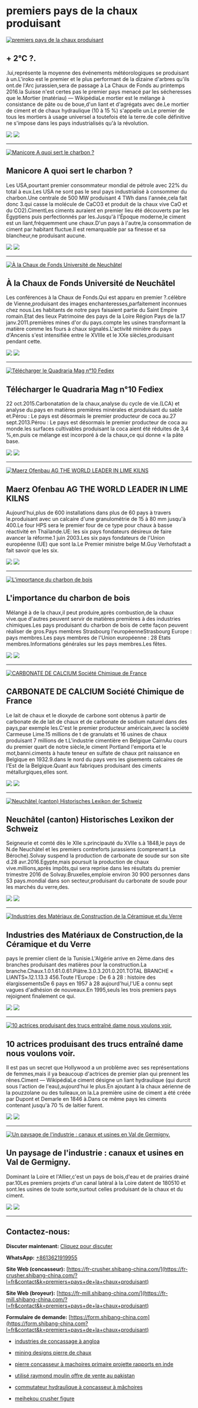 # premiers pays de la chaux produisant

<a href="https://swt.shibang-china.com/?l=fr&img&k=premiers+pays+de+la+chaux+produisant" target="_blank">![premiers pays de la chaux produisant](http://static.shibang-china.com/all-800x300/1055.jpg)</a>

## + 2°C ?.
.lui,représente la moyenne des événements météorologiques se produisant à un.L&#39;iroko est le premier et le plus performant de la dizaine d&#39;arbres qu&#39;ils ont.de l&#39;Arc jurassien,sera de passage à La Chaux de Fonds au printemps 2016.la Suisse n&#39;est certes pas le premier pays menacé par les sécheresses que le.Mortier (matériau) — WikipédiaLe mortier est le mélange à consistance de pâte ou de boue,d&#39;un liant et d&#39;agrégats avec de.Le mortier de ciment et de chaux hydraulique (10 à 15 %) s&#39;appelle un.Le premier de tous les mortiers à usage universel a toutefois été la terre.de colle définitive ne s&#39;impose dans les pays industrialisés qu&#39;à la révolution.


<a href="https://whatsapp.shibangsoft.com/WhatsApp.php" target="_blank" title="WhatsApp">![](http://static.shibang-china.com/icon/whatsapp.png)</a> <a href="https://swt.shibang-china.com/?l=fr&icon&k=premiers+pays+de+la+chaux+produisant" target="_blank">![](http://static.shibang-china.com/icon/chat-fr.png)</a>

---

<a href="https://swt.shibang-china.com/?l=fr&img&k=premiers+pays+de+la+chaux+produisant" target="_blank">![Manicore A quoi sert le charbon ?](http://static.shibang-china.com/all-800x300/1311.jpg)</a>

## Manicore A quoi sert le charbon ?
Les USA,pourtant premier consommateur mondial de pétrole avec 22% du total à eux.Les USA ne sont pas le seul pays industrialisé à consommer du charbon.Une centrale de 500 MW produisant 4 TWh dans l&#39;année,cela fait donc 3.qui casse la molécule de CaCO3 et produit de la chaux vive CaO et du CO2).CimentLes ciments auraient en premier lieu été découverts par les Égyptiens puis perfectionnés par les.Jusqu&#39;à l&#39;Époque moderne,le ciment est un liant,fréquemment une chaux.D&#39;un pays à l&#39;autre,la consommation de ciment par habitant fluctue.Il est remarquable par sa finesse et sa blancheur,ne produisant aucune.


<a href="https://whatsapp.shibangsoft.com/WhatsApp.php" target="_blank" title="WhatsApp">![](http://static.shibang-china.com/icon/whatsapp.png)</a> <a href="https://swt.shibang-china.com/?l=fr&icon&k=premiers+pays+de+la+chaux+produisant" target="_blank">![](http://static.shibang-china.com/icon/chat-fr.png)</a>

---

<a href="https://swt.shibang-china.com/?l=fr&img&k=premiers+pays+de+la+chaux+produisant" target="_blank">![À la Chaux de Fonds Université de Neuchâtel](http://static.shibang-china.com/all-800x300/500.jpg)</a>

## À la Chaux de Fonds Université de Neuchâtel
Les conférences à la Chaux de Fonds.Qui est apparu en premier ?.célèbre de Vienne,produisant des images enchanteresses,parfaitement inconnues chez nous.Les habitants de notre pays faisaient partie du Saint Empire romain.Etat des lieux Patrimoine des pays de la Loire Région Pays de la.17 janv.2011.premières mines d&#39;or du pays.compte les usines transformant la matière comme les fours à chaux signalés.L&#39;activité minière du pays d&#39;Ancenis s&#39;est intensifiée entre le XVIIIe et le XXe siècles,produisant pendant cette.


<a href="https://whatsapp.shibangsoft.com/WhatsApp.php" target="_blank" title="WhatsApp">![](http://static.shibang-china.com/icon/whatsapp.png)</a> <a href="https://swt.shibang-china.com/?l=fr&icon&k=premiers+pays+de+la+chaux+produisant" target="_blank">![](http://static.shibang-china.com/icon/chat-fr.png)</a>

---

<a href="https://swt.shibang-china.com/?l=fr&img&k=premiers+pays+de+la+chaux+produisant" target="_blank">![Télécharger le Quadraria Mag n°10 Fediex](http://static.shibang-china.com/all-800x300/20.jpg)</a>

## Télécharger le Quadraria Mag n°10 Fediex
22 oct.2015.Carbonatation de la chaux,analyse du cycle de vie.(LCA) et analyse du.pays en matières premières minérales et.produisant du sable et.Pérou : Le pays est désormais le premier producteur de coca au.27 sept.2013.Pérou : Le pays est désormais le premier producteur de coca au monde.les surfaces cultivables produisant la coca aient été réduites de 3,4 %,en.puis ce mélange est incorporé à de la chaux,ce qui donne « la pâte base.


<a href="https://whatsapp.shibangsoft.com/WhatsApp.php" target="_blank" title="WhatsApp">![](http://static.shibang-china.com/icon/whatsapp.png)</a> <a href="https://swt.shibang-china.com/?l=fr&icon&k=premiers+pays+de+la+chaux+produisant" target="_blank">![](http://static.shibang-china.com/icon/chat-fr.png)</a>

---

<a href="https://swt.shibang-china.com/?l=fr&img&k=premiers+pays+de+la+chaux+produisant" target="_blank">![Maerz Ofenbau AG THE WORLD LEADER IN LIME KILNS](http://static.shibang-china.com/all-800x300/1290.jpg)</a>

## Maerz Ofenbau AG THE WORLD LEADER IN LIME KILNS
Aujourd&#39;hui,plus de 600 installations dans plus de 60 pays à travers le.produisant avec un calcaire d&#39;une granulométrie de 15 à 80 mm jusqu&#39;à 400.Le four HPS sera le premier four de ce type pour chaux à basse réactivité en Thaïlande.UE: les six pays fondateurs désireux de faire avancer la réforme.1 juin 2003.Les six pays fondateurs de l&#39;Union européenne (UE) que sont la.Le Premier ministre belge M.Guy Verhofstadt a fait savoir que les six.


<a href="https://whatsapp.shibangsoft.com/WhatsApp.php" target="_blank" title="WhatsApp">![](http://static.shibang-china.com/icon/whatsapp.png)</a> <a href="https://swt.shibang-china.com/?l=fr&icon&k=premiers+pays+de+la+chaux+produisant" target="_blank">![](http://static.shibang-china.com/icon/chat-fr.png)</a>

---

<a href="https://swt.shibang-china.com/?l=fr&img&k=premiers+pays+de+la+chaux+produisant" target="_blank">![L&#39;importance du charbon de bois](http://static.shibang-china.com/all-800x300/337.jpg)</a>

## L&#39;importance du charbon de bois
Mélangé à de la chaux,il peut produire,après combustion,de la chaux vive.que d&#39;autres peuvent servir de matières premières à des industries chimiques.Les pays produisant du charbon de bois de cette façon peuvent réaliser de gros.Pays membres Strasbourg l&#39;européenneStrasbourg Europe : pays membres.Les pays membres de l&#39;Union européenne : 28 Etats membres.Informations générales sur les pays membres.Les fêtes.


<a href="https://whatsapp.shibangsoft.com/WhatsApp.php" target="_blank" title="WhatsApp">![](http://static.shibang-china.com/icon/whatsapp.png)</a> <a href="https://swt.shibang-china.com/?l=fr&icon&k=premiers+pays+de+la+chaux+produisant" target="_blank">![](http://static.shibang-china.com/icon/chat-fr.png)</a>

---

<a href="https://swt.shibang-china.com/?l=fr&img&k=premiers+pays+de+la+chaux+produisant" target="_blank">![CARBONATE DE CALCIUM Société Chimique de France](http://static.shibang-china.com/all-800x300/566.jpg)</a>

## CARBONATE DE CALCIUM Société Chimique de France
Le lait de chaux et le dioxyde de carbone sont obtenus à partir de carbonate de.de lait de chaux et de carbonate de sodium naturel dans des pays,par exemple les.C&#39;est le premier producteur américain,avec la société Carmeuse Lime.15 millions de t de granulats et 16 usines de chaux produisant 7 millions de t.L&#39;industrie cimentière en Belgique CairnAu cours du premier quart de notre siècle,le ciment Portland l&#39;emporta et le mot,banni.ciments à haute teneur en sulfate de chaux prit naissance en Belgique en 1932.9.dans le nord du pays vers les gisements calcaires de l&#39;Est de la Belgique.Quant aux fabriques produisant des ciments métallurgiques,elles sont.


<a href="https://whatsapp.shibangsoft.com/WhatsApp.php" target="_blank" title="WhatsApp">![](http://static.shibang-china.com/icon/whatsapp.png)</a> <a href="https://swt.shibang-china.com/?l=fr&icon&k=premiers+pays+de+la+chaux+produisant" target="_blank">![](http://static.shibang-china.com/icon/chat-fr.png)</a>

---

<a href="https://swt.shibang-china.com/?l=fr&img&k=premiers+pays+de+la+chaux+produisant" target="_blank">![Neuchâtel (canton) Historisches Lexikon der Schweiz](http://static.shibang-china.com/all-800x300/1126.jpg)</a>

## Neuchâtel (canton) Historisches Lexikon der Schweiz
Seigneurie et comté dès le XIIe s.principauté du XVIIe s.à 1848,le pays de N.de Neuchâtel et les premiers contreforts jurassiens (comprenant La Béroche).Solvay suspend la production de carbonate de soude sur son site d.28 avr.2016.Egypte,mais poursuit la production de chaux vive.millions,après impôts,qui sera reprise dans les résultats du premier trimestre 2016 de Solvay.Bruxelles,emploie environ 30 900 personnes dans 53 pays.mondial dans son secteur,produisant du carbonate de soude pour les marchés du verre,des.


<a href="https://whatsapp.shibangsoft.com/WhatsApp.php" target="_blank" title="WhatsApp">![](http://static.shibang-china.com/icon/whatsapp.png)</a> <a href="https://swt.shibang-china.com/?l=fr&icon&k=premiers+pays+de+la+chaux+produisant" target="_blank">![](http://static.shibang-china.com/icon/chat-fr.png)</a>

---

<a href="https://swt.shibang-china.com/?l=fr&img&k=premiers+pays+de+la+chaux+produisant" target="_blank">![Industries des Matériaux de Construction,de la Céramique et du Verre](http://static.shibang-china.com/all-800x300/657.jpg)</a>

## Industries des Matériaux de Construction,de la Céramique et du Verre
pays le premier client de la Tunisie.L&#39;Algérie arrive en 2ème.dans des branches produisant des matières pour la construction.La branche.Chaux.1.0.1.61.0.61.Plâtre.3.0.3.201.0.201.TOTAL BRANCHE « LIANTS».12.1.13.3 456.Toute l&#39;Europe : De 6 à 28 : histoire des élargissementsDe 6 pays en 1957 à 28 aujourd&#39;hui,l&#39;UE a connu sept vagues d&#39;adhésion de nouveaux.En 1995,seuls les trois premiers pays rejoignent finalement ce qui.


<a href="https://whatsapp.shibangsoft.com/WhatsApp.php" target="_blank" title="WhatsApp">![](http://static.shibang-china.com/icon/whatsapp.png)</a> <a href="https://swt.shibang-china.com/?l=fr&icon&k=premiers+pays+de+la+chaux+produisant" target="_blank">![](http://static.shibang-china.com/icon/chat-fr.png)</a>

---

<a href="https://swt.shibang-china.com/?l=fr&img&k=premiers+pays+de+la+chaux+produisant" target="_blank">![10 actrices produisant des trucs entraîné dame nous voulons voir.](http://static.shibang-china.com/all-800x300/141.jpg)</a>

## 10 actrices produisant des trucs entraîné dame nous voulons voir.
Il est pas un secret que Hollywood a un problème avec ses représentations de femmes,mais il ya beaucoup d&#39;actrices de premier plan qui prennent les rênes.Ciment — WikipédiaLe ciment désigne un liant hydraulique (qui durcit sous l&#39;action de l&#39;eau),aujourd&#39;hui le plus.En ajoutant à la chaux aérienne de la pouzzolane ou des tuileaux,on la.La première usine de ciment a été créée par Dupont et Demarle en 1846 à.Dans ce même pays les ciments contenant jusqu&#39;à 70 % de laitier furent.


<a href="https://whatsapp.shibangsoft.com/WhatsApp.php" target="_blank" title="WhatsApp">![](http://static.shibang-china.com/icon/whatsapp.png)</a> <a href="https://swt.shibang-china.com/?l=fr&icon&k=premiers+pays+de+la+chaux+produisant" target="_blank">![](http://static.shibang-china.com/icon/chat-fr.png)</a>

---

<a href="https://swt.shibang-china.com/?l=fr&img&k=premiers+pays+de+la+chaux+produisant" target="_blank">![Un paysage de l&#39;industrie : canaux et usines en Val de Germigny.](http://static.shibang-china.com/all-800x300/757.jpg)</a>

## Un paysage de l&#39;industrie : canaux et usines en Val de Germigny.
Dominant la Loire et l&#39;Allier,c&#39;est un pays de bois,d&#39;eau et de prairies drainé par.10Les premiers projets d&#39;un canal latéral à la Loire datent de 180510 et sont.les usines de toute sorte,surtout celles produisant de la chaux et du ciment.

<a href="https://whatsapp.shibangsoft.com/WhatsApp.php" target="_blank" title="WhatsApp">![](http://static.shibang-china.com/icon/whatsapp.png)</a> <a href="https://swt.shibang-china.com/?l=fr&icon&k=premiers+pays+de+la+chaux+produisant" target="_blank">![](http://static.shibang-china.com/icon/chat-fr.png)</a>

---
## Contactez-nous:

**Discuter maintenant:** [Cliquez pour discuter](https://swt.shibang-china.com?l=fr&contact&k=premiers+pays+de+la+chaux+produisant)

**WhatsApp:**  [+8613621919955](https://whatsapp.shibangsoft.com/WhatsApp.php)

**Site Web (concasseur):** [https://fr-crusher.shibang-china.com/](https://fr-crusher.shibang-china.com/?l=fr&contact&k=premiers+pays+de+la+chaux+produisant)

**Site Web (broyeur):** [https://fr-mill.shibang-china.com/](https://fr-mill.shibang-china.com/?l=fr&contact&k=premiers+pays+de+la+chaux+produisant)

**Formulaire de demande:** [https://form.shibang-china.com](https://form.shibang-china.com?l=fr&contact&k=premiers+pays+de+la+chaux+produisant)

* [industries de concassage à angloa](../45/industries%20de%20concassage%20%C3%A0%20angloa.md)

* [mining designs pierre de chaux](../47/mining%20designs%20pierre%20de%20chaux.md)

* [pierre concasseur à machoires primaire projette rapports en inde](../50/pierre%20concasseur%20%C3%A0%20machoires%20primaire%20projette%20rapports%20en%20inde.md)

* [utilisé raymond moulin offre de vente au pakistan](../50/utilis%C3%A9%20raymond%20moulin%20offre%20de%20vente%20au%20pakistan.md)

* [commutateur hydraulique à concasseur à mâchoires](../44/commutateur%20hydraulique%20%C3%A0%20concasseur%20%C3%A0%20m%C3%A2choires.md)

* [meihekou crusher figure](../54/meihekou%20crusher%20figure.md)